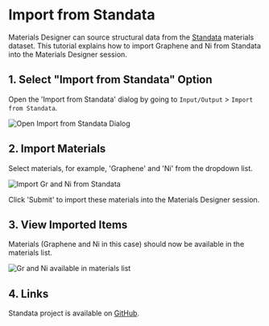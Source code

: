 # Import from Standata

Materials Designer can source structural data from the [Standata](https://github.com/Exabyte-io/standata) materials dataset. This tutorial explains how to import Graphene and Ni from Standata into the Materials Designer session.

## 1. Select "Import from Standata" Option

Open the 'Import from Standata' dialog by going to `Input/Output` > `Import from Standata`.

<img src="/images/materials-designer/import/open_standata.png" alt="Open Import from Standata Dialog"/>

## 2. Import Materials

Select materials, for example, 'Graphene' and 'Ni' from the dropdown list.

<img src="/images/materials-designer/import/import_from_standata.png" alt="Import Gr and Ni from Standata"/>

Click 'Submit' to import these materials into the Materials Designer session.
## 3. View Imported Items

Materials (Graphene and Ni in this case) should now be available in the materials list.

<img src="/images/materials-designer/import/graphene_and_ni_imported.png" alt="Gr and Ni available in materials list"/>

## 4. Links

Standata project is available on <a href="https://github.com/Exabyte-io/standata" target="_blank">GitHub</a>. 
